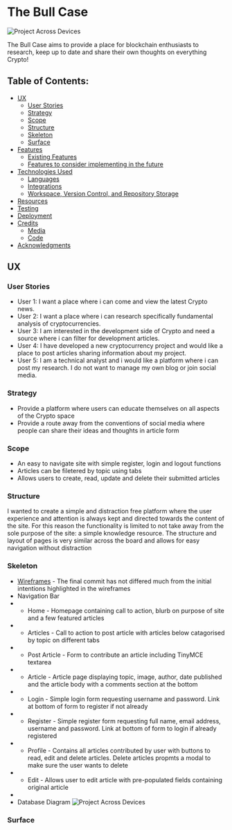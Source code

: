 # The Bull Case
![Project Across Devices](#)

The Bull Case aims to provide a place for blockchain enthusiasts to research, keep up to date and share their own thoughts on everything Crypto!

## Table of Contents:

- [UX](#ux)
  - [User Stories](#user-stories)
  - [Strategy](#1-strategy)
  - [Scope](#2-scope)
  - [Structure](#3-structure)
  - [Skeleton](#4-skeleton)
  - [Surface](#5-surface)
- [Features](#features)
  - [Existing Features](#existing-features)
  - [Features to consider implementing in the future](#features-to-consider-implementing-in-the-future)
- [Technologies Used](#technologies-used)
  - [Languages](#1-languages)
  - [Integrations](#2-integrations)
  - [Workspace, Version Control, and Repository Storage](#3-workspace-version-control-and-repository-storage)
- [Resources](#resources)
- [Testing](#testing)
- [Deployment](#deployment)
- [Credits](#credits)
  - [Media](#media)
  - [Code](#code)
- [Acknowledgments](#acknowledgments)

## UX

### User Stories

- User 1: I want a place where i can come and view the latest Crypto news.
- User 2: I want a place where i can research specifically fundamental analysis of cryptocurrencies.
- User 3: I am interested in the development side of Crypto and need a source where i can filter for development articles.
- User 4: I have developed a new cryptocurrency project and would like a place to post articles sharing information about my project.
- User 5: I am a technical analyst and i would like a platform where i can post my research. I do not want to manage my own blog or join social media.

### Strategy
- Provide a platform where users can educate themselves on all aspects of the Crypto space
- Provide a route away from the conventions of social media where people can share their ideas and thoughts in article form

### Scope 
- An easy to navigate site with simple register, login and logout functions
- Articles can be filetered by topic using tabs
- Allows users to create, read, update and delete their submitted articles

### Structure
I wanted to create a simple and distraction free platform where the user experience and attention is always kept and directed towards the content of the site. 
For this reason the functionality is limited to not take away from the sole purpose of the site: a simple knowledge resource.
The structure and layout of pages is very similar across the board and allows for easy navigation without distraction

### Skeleton
- [Wireframes](static/docs/wireframes.pdf) - The final commit has not differed much from the initial intentions highlighted in the wireframes
- Navigation Bar
- - Home - Homepage containing call to action, blurb on purpose of site and a few featured articles
- - Articles - Call to action to post article with articles below catagorised by topic on different tabs
- - Post Article - Form to contribute an article including TinyMCE textarea
- - Article - Article page displaying topic, image, author, date published and the article body with a comments section at the bottom
- - Login - Simple login form requesting username and password. Link at bottom of form to register if not already
- - Register - Simple register form requesting full name, email address, username and password. Link at bottom of form to login if already registered
- - Profile - Contains all articles contributed by user with buttons to read, edit and delete articles. Delete articles propmts a modal to make sure the user wants to delete
- - Edit - Allows user to edit article with pre-populated fields containing original article
-
- Database Diagram
![Project Across Devices](static/docs/dbd)

### Surface

